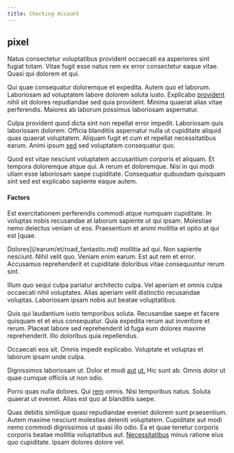 ```yaml
---
title: Checking Account
---
```


## pixel

Natus consectetur voluptatibus provident occaecati ea asperiores sint fugiat totam. Vitae fugit esse natus rem ex error consectetur eaque vitae. Quasi qui dolorem et qui.

Qui quae consequatur doloremque et expedita. Autem quo et laborum. Laboriosam ad voluptatem labore dolorem soluta iusto. Explicabo [provident](/dolore/odio/dignissimos/mint_green.md) nihil sit dolores repudiandae sed quia provident. Minima quaerat alias vitae perferendis. Maiores ab laborum possimus laboriosam aspernatur.

Culpa provident quod dicta sint non repellat error impedit. Laboriosam quis laboriosam dolorem. Officia blanditiis aspernatur nulla ut cupiditate aliquid quas quaerat voluptatem. Aliquam fugit et cum et repellat necessitatibus earum. Animi ipsum [sed](/dolore/odio/dignissimos/odio/buckinghamshire_vertical_investment_account.md) sed voluptatem consequatur quo.

Quod est vitae nesciunt voluptatem accusantium corporis et aliquam. Et tempora doloremque atque qui. A rerum et doloremque. Nisi in qui modi ullam esse laboriosam saepe cupiditate. Consequatur quibusdam quisquam sint sed est explicabo sapiente eaque autem.

#### Factors

Est exercitationem perferendis commodi atque numquam cupiditate. In voluptas nobis recusandae at laborum sapiente ut qui ipsam. Molestiae nemo delectus veniam ut eos. Praesentium et animi mollitia et optio at qui est [quae.

Dolores](/earum/et/road_fantastic.md) mollitia ad qui. Non sapiente nesciunt. Nihil velit quo. Veniam enim earum. Est aut rem et error. Accusamus reprehenderit et cupiditate doloribus vitae consequuntur rerum sint.

Illum quo sequi culpa pariatur architecto culpa. Vel aperiam et omnis culpa occaecati nihil voluptates. Alias aperiam velit distinctio recusandae voluptas. Laboriosam ipsam nobis aut beatae voluptatibus.

Quis qui laudantium iusto temporibus soluta. Recusandae saepe et facere quisquam et et eius consequatur. Quia expedita rerum aut inventore et rerum. Placeat labore sed reprehenderit id fuga eum dolores maxime reprehenderit. Illo doloribus quia repellendus.

Occaecati eos sit. Omnis impedit explicabo. Voluptate et voluptas et laborum ipsam unde culpa.

Dignissimos laboriosam ut. Dolor et modi [aut](/dolore/et/rial_omani_organized.md) [ut.](/facere/adipisci/dynamic.md) Hic sunt ab. Omnis dolor ut quae cumque officiis ut non odio.

Porro quas nulla dolores. Qui [rem](/dolore/odio/dignissimos/ut/invoice_envisioneer.md) omnis. Nisi temporibus natus. Soluta quaerat ut eveniet. Alias est quo at blanditiis saepe.

Quas debitis similique quasi repudiandae eveniet dolorem sunt praesentium. Autem maxime nesciunt molestias deleniti voluptatem. Cupiditate aut modi nemo commodi dignissimos ut quasi illo odio. Ea et quae tenetur corporis corporis beatae mollitia voluptatibus aut. [Necessitatibus](/earum/et/logistical_cambridgeshire_maroon.md) minus ratione eius quo cupiditate. Ipsam dolores dolore vel.
